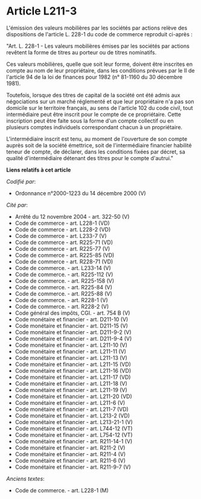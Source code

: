 # Article L211-3

L'émission des valeurs mobilières par les sociétés par actions relève des dispositions de l'article L. 228-1 du code de
commerce reproduit ci-après :

"Art. L. 228-1 - Les valeurs mobilières émises par les sociétés par actions revêtent la forme de titres au porteur ou de
titres nominatifs.

Ces valeurs mobilières, quelle que soit leur forme, doivent être inscrites en compte au nom de leur propriétaire, dans les
conditions prévues par le II de l'article 94 de la loi de finances pour 1982 (n° 81-1160 du 30 décembre 1981).

Toutefois, lorsque des titres de capital de la société ont été admis aux négociations sur un marché réglementé et que leur
propriétaire n'a pas son domicile sur le territoire français, au sens de l'article 102 du code civil, tout intermédiaire peut
être inscrit pour le compte de ce propriétaire. Cette inscription peut être faite sous la forme d'un compte collectif ou en
plusieurs comptes individuels correspondant chacun à un propriétaire.

L'intermédiaire inscrit est tenu, au moment de l'ouverture de son compte auprès soit de la société émettrice, soit de
l'intermédiaire financier habilité teneur de compte, de déclarer, dans les conditions fixées par décret, sa qualité
d'intermédiaire détenant des titres pour le compte d'autrui."

**Liens relatifs à cet article**

_Codifié par_:

  - Ordonnance n°2000-1223 du 14 décembre 2000 (V)

_Cité par_:

  - Arrêté du 12 novembre 2004 - art. 322-50 (V)
  - Code de commerce - art. L228-1 (VD)
  - Code de commerce - art. L228-2 (VD)
  - Code de commerce - art. L233-7 (V)
  - Code de commerce - art. R225-71 (VD)
  - Code de commerce - art. R225-77 (V)
  - Code de commerce - art. R225-85 (VD)
  - Code de commerce - art. R228-71 (VD)
  - Code de commerce. - art. L233-14 (V)
  - Code de commerce. - art. R225-112 (V)
  - Code de commerce. - art. R225-158 (V)
  - Code de commerce. - art. R225-84 (V)
  - Code de commerce. - art. R225-88 (V)
  - Code de commerce. - art. R228-1 (V)
  - Code de commerce. - art. R228-2 (V)
  - Code général des impôts, CGI. - art. 754 B (V)
  - Code monétaire et financier - art. D211-10 (V)
  - Code monétaire et financier - art. D211-15 (V)
  - Code monétaire et financier - art. D211-9-2 (V)
  - Code monétaire et financier - art. D211-9-4 (V)
  - Code monétaire et financier - art. L211-10 (V)
  - Code monétaire et financier - art. L211-11 (V)
  - Code monétaire et financier - art. L211-13 (V)
  - Code monétaire et financier - art. L211-15 (VD)
  - Code monétaire et financier - art. L211-16 (VD)
  - Code monétaire et financier - art. L211-17 (VD)
  - Code monétaire et financier - art. L211-18 (V)
  - Code monétaire et financier - art. L211-19 (V)
  - Code monétaire et financier - art. L211-20 (VD)
  - Code monétaire et financier - art. L211-6 (V)
  - Code monétaire et financier - art. L211-7 (VD)
  - Code monétaire et financier - art. L213-2 (VD)
  - Code monétaire et financier - art. L213-21-1 (V)
  - Code monétaire et financier - art. L744-12 (VT)
  - Code monétaire et financier - art. L754-12 (VT)
  - Code monétaire et financier - art. R211-14-1 (V)
  - Code monétaire et financier - art. R211-2 (V)
  - Code monétaire et financier - art. R211-4 (V)
  - Code monétaire et financier - art. R211-6 (V)
  - Code monétaire et financier - art. R211-9-7 (V)

_Anciens textes_:

  - Code de commerce. - art. L228-1 (M)

